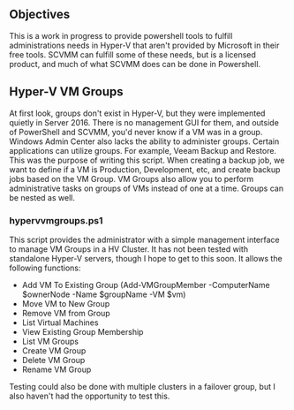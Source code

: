 ## Objectives
This is a work in progress to provide powershell tools to fulfill administrations needs in Hyper-V that aren't provided by Microsoft in their free tools. SCVMM can fulfill some of these needs, but is a licensed product, and much of what SCVMM does can be done in Powershell. 

## Hyper-V VM Groups
At first look, groups don't exist in Hyper-V, but they were implemented quietly in Server 2016. There is no management GUI for them, and outside of PowerShell and SCVMM, you'd never know if a VM was in a group. Windows Admin Center also lacks the ability to administer groups.
Certain applications can utilize groups. For example, Veeam Backup and Restore. This was the purpose of writing this script. When creating a backup job, we want to define if a VM is Production, Development, etc, and create backup jobs based on the VM Group. 
VM Groups also allow you to perform administrative tasks on groups of VMs instead of one at a time. Groups can be nested as well. 

### hypervvmgroups.ps1
This script provides the administrator with a simple management interface to manage VM Groups in a HV Cluster. It has not been tested with standalone Hyper-V servers, though I hope to get to this soon. It allows the following functions:

- Add VM To Existing Group
(Add-VMGroupMember -ComputerName $ownerNode -Name $groupName -VM $vm)
-  Move VM to New Group
-  Remove VM from Group
 - List Virtual Machines
 - View Existing Group Membership
 - List VM Groups
 - Create VM Group
 - Delete VM Group
 - Rename VM Group
   
Testing could also be done with multiple clusters in a failover group, but I also haven't had the opportunity to test this. 
